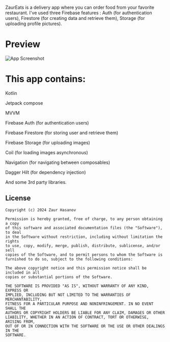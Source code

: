 

ZaurEats is a delivery app where you can order food from your favorite restaurant.
I've used three Firebase features : Auth (for authentication users), Firestore (for creating data and retrieve them), Storage (for uploading profile pictures).


# Preview

![App Screenshot](https://i.hizliresim.com/8cotxxq.png)



# This app contains: 


Kotlin

Jetpack compose

MVVM

Firebase Auth (for authentication users)

Firebase Firestore (for storing user and retrieve them)

Firebase Storage (for uploading images)

Coil (for loading images asynchronous)

Navigation (for navigating between composables)

Dagger Hilt (for dependency injection)

And some 3rd party libraries.




## License
```
Copyright (c) 2024 Zaur Hasanov

Permission is hereby granted, free of charge, to any person obtaining a copy
of this software and associated documentation files (the "Software"), to deal
in the Software without restriction, including without limitation the rights
to use, copy, modify, merge, publish, distribute, sublicense, and/or sell
copies of the Software, and to permit persons to whom the Software is
furnished to do so, subject to the following conditions:

The above copyright notice and this permission notice shall be included in all
copies or substantial portions of the Software.

THE SOFTWARE IS PROVIDED "AS IS", WITHOUT WARRANTY OF ANY KIND, EXPRESS OR
IMPLIED, INCLUDING BUT NOT LIMITED TO THE WARRANTIES OF MERCHANTABILITY,
FITNESS FOR A PARTICULAR PURPOSE AND NONINFRINGEMENT. IN NO EVENT SHALL THE
AUTHORS OR COPYRIGHT HOLDERS BE LIABLE FOR ANY CLAIM, DAMAGES OR OTHER
LIABILITY, WHETHER IN AN ACTION OF CONTRACT, TORT OR OTHERWISE, ARISING FROM,
OUT OF OR IN CONNECTION WITH THE SOFTWARE OR THE USE OR OTHER DEALINGS IN THE
SOFTWARE.

